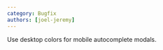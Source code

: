 ```yaml
---
category: Bugfix
authors: [joel-jeremy]
---
```


Use desktop colors for mobile autocomplete modals.
